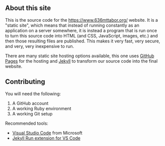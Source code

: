 ## About this site

This is the source code for the https://www.636mttabor.org/ website. It is a "static site", which means that instead of running constantly as an application on a server somewhere, it is instead a program that is run once to turn this source code into HTML (and CSS, JavaScript, images, etc.) and then those resulting files are published. This makes it very fast, very secure, and very, very inexpensive to run.

There are many static site hosting options available, this one uses [GitHub Pages](https://pages.github.com/) for the hosting and [Jekyll](https://jekyllrb.com/) to transform our source code into the final website.

## Contributing

You will need the following:

1. A GitHub account
2. A working Ruby environment
3. A working Git setup

Recommended tools:

* [Visual Studio Code](https://code.visualstudio.com/download) from Microsoft
* [Jekyll Run extension for VS Code](https://marketplace.visualstudio.com/items?itemName=Dedsec727.jekyll-run)

